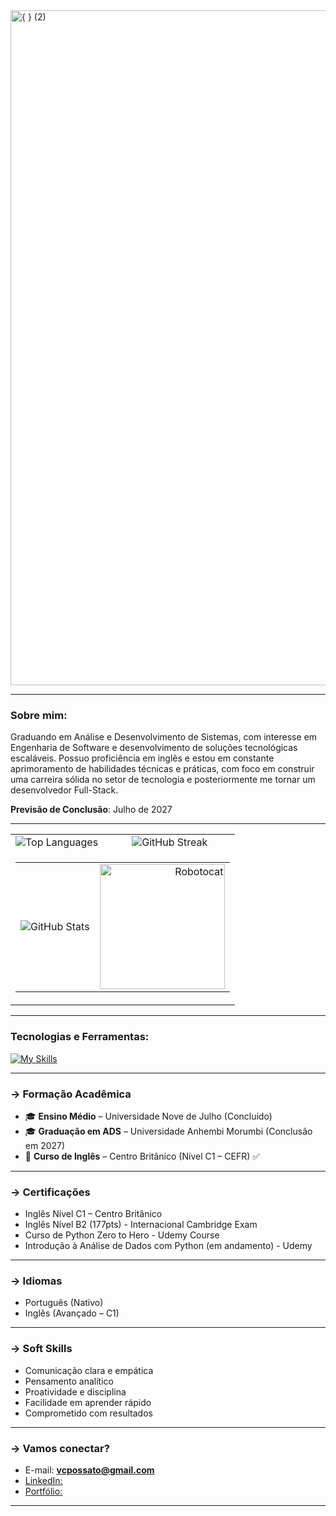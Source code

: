 

<img width="1920" height="1080" alt="{ } (2)" src="https://github.com/user-attachments/assets/d339cc2e-83cc-4626-984e-07135dc68709" />



---
### Sobre mim:
Graduando em Análise e Desenvolvimento de Sistemas, com interesse em Engenharia de Software e desenvolvimento de soluções tecnológicas escaláveis. Possuo proficiência em inglês e estou em constante aprimoramento de habilidades técnicas e práticas, com foco em construir uma carreira sólida no setor de tecnologia e posteriormente me tornar um desenvolvedor Full-Stack.

**Previsão de Conclusão**: Julho de 2027

---
<div align="left">

<table border="0" cellspacing="0" cellpadding="0">
  <tr>
    <td>
      <img src="https://github-readme-stats.vercel.app/api/top-langs/?username=Vinicius163-dot&theme=dark&show_icons=true&hide_border=true&layout=compact" alt="Top Languages"/>
    </td>
    <td>
      <img src="https://github-readme-streak-stats.herokuapp.com/?user=Vinicius163-dot&theme=dark&hide_border=true" alt="GitHub Streak"/>
    </td>
  </tr>
  <tr>
    <td colspan="2">
      <table>
        <tr>
          <td>
            <img src="https://github-readme-stats.vercel.app/api?username=Vinicius163-dot&theme=dark&show_icons=true&hide_border=true&count_private=true" alt="GitHub Stats"/>
          </td>
          <td align="right">
            <img width="200" height="200" alt="Robotocat" src="https://github.com/user-attachments/assets/c5e0f401-7af4-402a-8938-71120787a267"/>
          </td>
        </tr>
      </table>
    </td>
  </tr>
</table>

</div>


---
### Tecnologias e Ferramentas:
 [![My Skills](https://skillicons.dev/icons?i=python,java,flask,googlecloud,aws,github,vscode,idea,mongodb,javascript,git,html,css,docker)](https://skillicons.dev)

---

### -> Formação Acadêmica

- 🎓 **Ensino Médio** – Universidade Nove de Julho (Concluído)  
- 🎓 **Graduação em ADS** – Universidade Anhembi Morumbi (Conclusão em 2027)  
- 🗽 **Curso de Inglês** – Centro Britânico (Nível C1 – CEFR) ✅

---

### -> Certificações

-  Inglês Nível C1 – Centro Britânico
-  Inglês Nível B2 (177pts) - Internacional Cambridge Exam  
-  Curso de Python Zero to Hero - Udemy Course  
-  Introdução à Análise de Dados com Python (em andamento) - Udemy  

---

### -> Idiomas

- Português (Nativo)  
- Inglês (Avançado – C1)

---

### -> Soft Skills

- Comunicação clara e empática  
- Pensamento analítico  
- Proatividade e disciplina  
- Facilidade em aprender rápido  
- Comprometido com resultados

---

### -> Vamos conectar?



-  E-mail: **vcpossato@gmail.com**  
-  [LinkedIn: ](www.linkedin.com/in/vinicius-cardoso-618097371)  
-  [Portfólio: ](https://vinicius163-dot.github.io/) <!-- Substitua com seu link real -->

---


